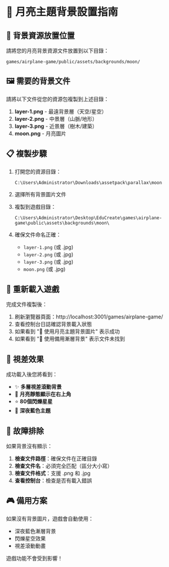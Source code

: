 # 🌙 月亮主題背景設置指南

## 📁 背景資源放置位置

請將您的月亮背景資源文件放置到以下目錄：

```
games/airplane-game/public/assets/backgrounds/moon/
```

## 🖼️ 需要的背景文件

請將以下文件從您的資源包複製到上述目錄：

1. **layer-1.png** - 最遠背景層（天空/星空）
2. **layer-2.png** - 中景層（山脈/地形）  
3. **layer-3.png** - 近景層（樹木/建築）
4. **moon.png** - 月亮圖片

## 📋 複製步驟

1. 打開您的資源目錄：
   ```
   C:\Users\Administrator\Downloads\assetpack\parallax\moon
   ```

2. 選擇所有背景圖片文件

3. 複製到遊戲目錄：
   ```
   C:\Users\Administrator\Desktop\EduCreate\games\airplane-game\public\assets\backgrounds\moon\
   ```

4. 確保文件命名正確：
   - `layer-1.png` (或 .jpg)
   - `layer-2.png` (或 .jpg)  
   - `layer-3.png` (或 .jpg)
   - `moon.png` (或 .jpg)

## 🔄 重新載入遊戲

完成文件複製後：

1. 刷新瀏覽器頁面：http://localhost:3001/games/airplane-game/
2. 查看控制台日誌確認背景載入狀態
3. 如果看到 "🌙 使用月亮主題背景圖片" 表示成功
4. 如果看到 "🌌 使用備用漸層背景" 表示文件未找到

## 🎨 視差效果

成功載入後您將看到：

- ✨ **多層視差滾動背景**
- 🌙 **月亮靜態顯示在右上角**
- ⭐ **80個閃爍星星**
- 🌌 **深夜藍色主題**

## 🔧 故障排除

如果背景沒有顯示：

1. **檢查文件路徑**：確保文件在正確目錄
2. **檢查文件名**：必須完全匹配（區分大小寫）
3. **檢查文件格式**：支援 .png 和 .jpg
4. **查看控制台**：檢查是否有載入錯誤

## 🎮 備用方案

如果沒有背景圖片，遊戲會自動使用：
- 深夜藍色漸層背景
- 閃爍星空效果
- 視差滾動動畫

遊戲功能不會受到影響！
